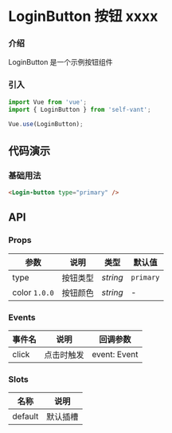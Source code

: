 # LoginButton 按钮 xxxx

### 介绍

LoginButton 是一个示例按钮组件

### 引入

```js
import Vue from 'vue';
import { LoginButton } from 'self-vant';

Vue.use(LoginButton);
```

## 代码演示

### 基础用法

```html
<Login-button type="primary" />
```

## API

### Props

| 参数          | 说明     | 类型     | 默认值    |
| ------------- | -------- | -------- | --------- |
| type          | 按钮类型 | _string_ | `primary` |
| color `1.0.0` | 按钮颜色 | _string_ | -         |

### Events

| 事件名 | 说明       | 回调参数     |
| ------ | ---------- | ------------ |
| click  | 点击时触发 | event: Event |

### Slots

| 名称    | 说明     |
| ------- | -------- |
| default | 默认插槽 |
